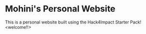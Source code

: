 # Mohini's Personal Website
This is a personal website built using the Hack4Impact Starter Pack!
<welcome!!>
